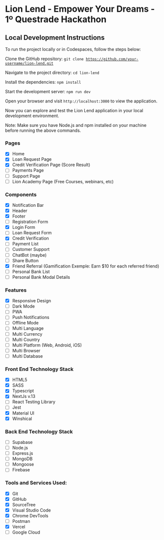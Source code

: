 # Lion Lend - Empower Your Dreams - 1º Questrade Hackathon

## Local Development Instructions
To run the project locally or in Codespaces, follow the steps below:

Clone the GitHub repository: <code>git clone https://github.com/your-username/lion-lend.git</code>

Navigate to the project directory: <code>cd lion-lend</code>

Install the dependencies: <code>npm install</code>

Start the development server: <code>npm run dev</code>

Open your browser and visit <code>http://localhost:3000</code> to view the application.

Now you can explore and test the Lion Lend application in your local development environment.

Note: Make sure you have Node.js and npm installed on your machine before running the above commands.






### Pages

- [x] Home
- [x] Loan Request Page
- [x] Credit Verification Page (Score Result)
- [ ] Payments Page
- [ ] Support Page
- [ ] Lion Academy Page (Free Courses, webinars, etc)

### Components

- [x] Notification Bar
- [x] Header
- [x] Footer
- [ ] Registration Form
- [x] Login Form
- [ ] Loan Request Form
- [x] Credit Verification
- [ ] Payment List
- [ ] Customer Support
- [ ] ChatBot (maybe)
- [ ] Share Button
- [x] Friend Referral (Gamification Exemple:  Earn $10 for each referred friend)
- [ ] Personal Bank List
- [ ] Personal Bank Modal Details

### Features

- [x] Responsive Design
- [ ] Dark Mode
- [ ] PWA
- [ ] Push Notifications
- [ ] Offline Mode
- [ ] Multi Language
- [ ] Multi Currency
- [ ] Multi Country
- [ ] Multi Platform (Web, Android, iOS)
- [ ] Multi Browser
- [ ] Multi Database

### Front End Technology Stack

- [x] HTML5
- [x] SASS
- [x] Typescript
- [x] NextJs v.13
- [ ] React Testing Library
- [ ] Jest
- [x] Material UI
- [x] Winshical

### Back End Technology Stack

- [ ] Supabase
- [ ] Node.js
- [ ] Express.js
- [ ] MongoDB
- [ ] Mongoose
- [ ] Firebase

### Tools and Services Used:

- [x] Git
- [x] GitHub
- [x] SourceTree
- [x] Visual Studio Code
- [x] Chrome DevTools
- [ ] Postman
- [x] Vercel
- [ ] Google Cloud
